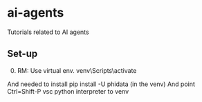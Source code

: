 # ai-agents
Tutorials related to AI agents

## Set-up
0. RM: Use virtual env.
venv\Scripts\activate

And needed to install 
pip install -U phidata  (in the venv)
And point Ctrl=Shift-P vsc python interpreter to venv

